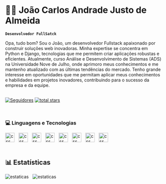 # 👩‍💻 João Carlos Andrade Justo de Almeida

**`Desenvolvedor FullSatck`**

Opa, tudo bom? Sou o João, um desenvolvedor Fullstack apaixonado por construir soluções web inovadoras. Minha expertise se concentra em Python e Django, tecnologias que me permitem criar aplicações robustas e eficientes. Atualmente, curso Análise e Desenvolvimento de Sistemas (ADS) na Universidade Nove de Julho, onde aprimoro meus conhecimentos e me mantenho atualizado com as últimas tendências do mercado. 
Tenho grande interesse em oportunidades que me permitam aplicar meus conhecimentos e habilidades em projetos inovadores, contribuindo para o sucesso da empresa e da equipe.
<br>
<br>

<p align="left">
        <!-- Logo subscribe -->
         <a href="https://github.com/Joao-Carlos-Andrade-Justo-de-Almeida?tab=followers">
            <img alt="Seguidores" 
                title="Seguindo" 
                src="https://custom-icon-badges.demolab.com/github/followers/Joao-Carlos-Andrade-Justo-de-Almeida?color=131313&labelColor=black&style=for-the-badge&logo=github&label=Seguidores&logoColor=white"/></a>
        <a href="https://github.com/Joao-Carlos-Andrade-Justo-de-Almeida?tab=repositories&sort=stargazers">
        <!-- Logo stars -->
            <img alt="total stars" 
                title="Total stars on GitHub" 
                src="https://custom-icon-badges.demolab.com/github/stars/Joao-Carlos-Andrade-Justo-de-Almeida?color=orange&style=for-the-badge&labelColor=d35400&logo=star&label=estrelas"
        /></a>
   </p>
<br>

### 💻 Linguagens e Tecnologias
<!-- logo python -->
<img 
    align = "left"
    alt="css"
    title = "Python"
    width="30px"
    style="padding-right: 10px;"
    src="https://cdn.jsdelivr.net/gh/devicons/devicon@latest/icons/python/python-original.svg" />
<!-- logo django -->
<img 
    align = "left"
    alt="css"
    title = "Django"
    width="30px"
    style="padding-right: 10px;"
    src="https://cdn.jsdelivr.net/gh/devicons/devicon@latest/icons/django/django-plain.svg" />

<!-- logo mysql -->
 <img  
    align = "left"
    alt="css"
    title = "MySQL"
    width="30px"
    style="padding-right: 10px;"
    src="https://cdn.jsdelivr.net/gh/devicons/devicon@latest/icons/mysql/mysql-original.svg" />

<!-- Logo Sqlite -->
<img 
    align = "left"
    alt="css"
    title = "Sqlite"
    width="30px"
    style="padding-right: 10px;"
    src="https://cdn.jsdelivr.net/gh/devicons/devicon@latest/icons/sqlite/sqlite-original.svg" />
          
<!-- Logo Github -->
  <img 
    align = "left"
    alt="css"
    title = "GitHub"
    width="30px"
    style="padding-right: 10px;"
    src="https://cdn.jsdelivr.net/gh/devicons/devicon@latest/icons/git/git-original.svg" />

<!-- logo Html -->
 <img 
    align = "left"
    alt="css"
    title = "Html"
    width="30px"
    style="padding-right: 10px;"
    src="https://cdn.jsdelivr.net/gh/devicons/devicon@latest/icons/html5/html5-original.svg" />

<!-- Logo css -->
<img
    align = "left"
    alt="css"
    title = "CSS"
    width="30px"
    style="padding-right: 10px;"
    src="https://cdn.jsdelivr.net/gh/devicons/devicon@latest/icons/css3/css3-original.svg" />

<!-- Logo Js -->
<img 
    align = "left"
    alt="css"
    title = "JavaScript"
    width="30px"
    style="padding-right: 10px;"
    src="https://cdn.jsdelivr.net/gh/devicons/devicon@latest/icons/javascript/javascript-original.svg" />
<br>
<br>
<br>
 ## 📊 Estatísticas  
<p>
    <img 
        align = "left"
        alt="estaticas"
        heigth="200px"
        style="padding-right: 10px;"       
        src="https://github-readme-stats.vercel.app/api?username=Joao-Carlos-Andrade-Justo-de-Almeida&show_icons=true&theme=tokyonight&include_all_commits=true&locale=pt-br"
/>       
    <img 
        align="left"
        alt="estaticas"
        heigth="200px"
        style="padding-right: 10px;"       
        src="https://github-readme-stats.vercel.app/api/top-langs/?username=Joao-Carlos-Andrade-Justo-de-Almeida&theme=tokyonight&layout=compact&custom_title=Tecnologias&langs_count=8"
/>
          
          

          
          
